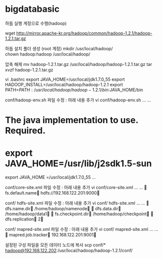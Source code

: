 bigdatabasic
============


하둡 실행 계정으로 수행(hadoop)

wget   http://mirror.apache-kr.org/hadoop/common/hadoop-1.2.1/hadoop-1.2.1.tar.gz

하둡 설치 폴더 생성 (root 계정)
mkdir   /usr/local/hadoop/    
chown  hadoop:hadoop   /usr/local/hadoop/ 

압축  해제
mv   hadoop-1.2.1.tar.gz    /usr/local/hadoop/hadoop-1.2.1.tar.gz 
tar  xvzf  hadoop-1.2.1.tar.gz

vi  .bashrc 
export JAVA_HOME=/usr/local/jdk1.7.0_55
export HADOOP_INSTALL=/usr/local/hadoop/hadoop-1.2.1
export PATH=$PATH:/usr/local/hadoop/hadoop-1.2.1/bin:$JAVA_HOME/bin

conf/hadoop-env.sh 파일 수정 : 아래 내용 추가
vi  conf/hadoop-env.sh
… …
# The java implementation to use.   Required.
# export JAVA_HOME=/usr/lib/j2sdk1.5-sun
export JAVA_HOME =/usr/local/jdk1.7.0_55
...

conf/core-site.xml 파일 수정 : 아래 내용 추가
vi  conf/core-site.xml
… …
<property>	
  <name>fs.default.name</name>	
  <value>hdfs://192.168.122.201:9000</value>
</property>


conf/ hdfs-site.xml 파일 수정 : 아래 내용 추가
vi conf/ hdfs-site.xml 
… …
<property>	<name>dfs.name.dir</name>	<value>/home/hadoop/namenode</value></property>
<property>	<name>dfs.data.dir</name>	<value>/home/hadoop/data1</value></property>
<property>	<name>fs.checkpoint.dir</name>	<value>/home/hadoop/checkpoint</value></property>
<property>	<name>dfs.replication</name>	<value>2</value></property>


conf/ mapred-site.xml 파일 수정 : 아래 내용 추가
vi  conf/ mapred-site.xml 
… …
<property>	<name>mapred.job.tracker</name>	<value> 192.168.122.201:9001</value></property>


설정된 구성 파일을 모든 데이터 노드에 복사
scp  conf/*  hadoop@192.168.122.202:/usr/local/hadoop/hadoop-1.2.1/conf/






